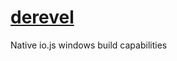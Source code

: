 # [derevel](http://www.cornishdictionary.org.uk/cornish/derevel)

Native io.js windows build capabilities

